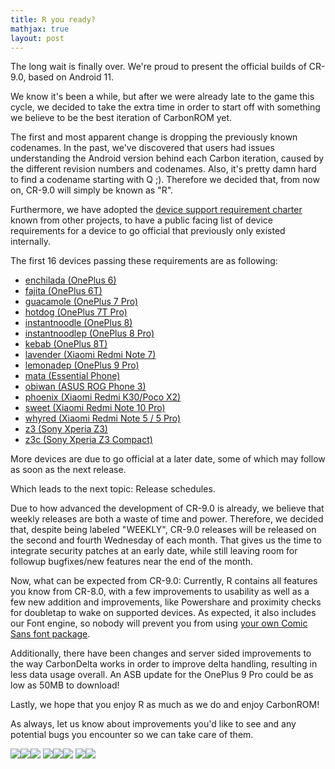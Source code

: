 ```yaml
---
title: R you ready?
mathjax: true
layout: post
---
```


The long wait is finally over. We're proud to present the official builds of CR-9.0, based on Android 11.

We know it's been a while, but after we were already late to the game this cycle, we decided to take the extra time in order to start off with something we believe to be the best iteration of CarbonROM yet.

The first and most apparent change is dropping the previously known codenames. In the past, we've discovered that users had issues understanding the Android version behind each Carbon iteration, caused by the different revision numbers and codenames. Also, it's pretty damn hard to find a codename starting with Q ;). Therefore we decided that, from now on, CR-9.0 will simply be known as "R".

Furthermore, we have adopted the [device support requirement charter](https://github.com/CarbonROM/charter) known from other projects, to have a public facing list of device requirements for a device to go official that previously only existed internally.

The first 16 devices passing these requirements are as following:

* [enchilada (OnePlus 6)](https://get.carbonrom.org/device-enchilada.html)
* [fajita (OnePlus 6T)](https://get.carbonrom.org/device-fajita.html)
* [guacamole (OnePlus 7 Pro)](https://get.carbonrom.org/device-guacamole.html)
* [hotdog (OnePlus 7T Pro)](https://get.carbonrom.org/device-hotdog.html)
* [instantnoodle (OnePlus 8)](https://get.carbonrom.org/device-instantnoodle.html)
* [instantnoodlep (OnePlus 8 Pro)](https://get.carbonrom.org/device-instantnoodle.html)
* [kebab (OnePlus 8T)](https://get.carbonrom.org/device-kebab.html)
* [lavender (Xiaomi Redmi Note 7)](https://get.carbonrom.org/device-lavender.html)
* [lemonadep (OnePlus 9 Pro)](https://get.carbonrom.org/device-lemonadep.html)
* [mata (Essential Phone)](https://get.carbonrom.org/device-mata.html)
* [obiwan (ASUS ROG Phone 3)](https://get.carbonrom.org/device-obiwan.html)
* [phoenix (Xiaomi Redmi K30/Poco X2)](https://get.carbonrom.org/device-phoenix.html)
* [sweet (Xiaomi Redmi Note 10 Pro)](https://get.carbonrom.org/device-sweet.html)
* [whyred (Xiaomi Redmi Note 5 / 5 Pro)](https://get.carbonrom.org/device-whyred.html)
* [z3 (Sony Xperia Z3)](https://get.carbonrom.org/device-z3.html)
* [z3c (Sony Xperia Z3 Compact)](https://get.carbonrom.org/device-z3c.html)

More devices are due to go official at a later date, some of which may follow as soon as the next release.

Which leads to the next topic: Release schedules.

Due to how advanced the development of CR-9.0 is already, we believe that weekly releases are both a waste of time and power. Therefore, we decided that, despite being labeled "WEEKLY", CR-9.0 releases will be released on the second and fourth Wednesday of each month. That gives us the time to integrate security patches at an early date, while still leaving room for followup bugfixes/new features near the end of the month.

Now, what can be expected from CR-9.0:
Currently, R contains all features you know from CR-8.0, with a few improvements to usability as well as a few new addition and improvements, like Powershare and proximity checks for doubletap to wake on supported devices.
As expected, it also includes our Font engine, so nobody will prevent you from using [your own Comic Sans font package](https://fonts.carbonrom.org/).

Additionally, there have been changes and server sided improvements to the way CarbonDelta works in order to improve delta handling, resulting in less data usage overall. An ASB update for the OnePlus 9 Pro could be as low as 50MB to download!

Lastly, we hope that you enjoy R as much as we do and enjoy CarbonROM!

As always, let us know about improvements you'd like to see and any potential bugs you encounter so we can take care of them.

![](https://carbonrom.org/images/gallery/thumbs/01.png)![](https://carbonrom.org/images/gallery/thumbs/02.png)![](https://carbonrom.org/images/gallery/thumbs/03.png)
![](https://carbonrom.org/images/gallery/thumbs/04.png)![](https://carbonrom.org/images/gallery/thumbs/05.png)![](https://carbonrom.org/images/gallery/thumbs/06.png)
![](https://carbonrom.org/images/gallery/thumbs/07.png)![](https://carbonrom.org/images/gallery/thumbs/08.png)
